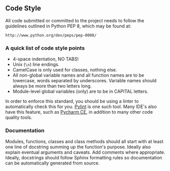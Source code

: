 Code Style
----------
All code submitted or committed to the project needs to follow
the guidelines outlined in Python PEP 8, which may be found at:

    http://www.python.org/dev/peps/pep-0008/

### A quick list of code style points

 * 4-space indentation, NO TABS!
 * Unix (``\n``) line endings.
 * CamelCase is only used for classes, nothing else.
 * All non-global variable names and all function names are to be
   lowercase, words separated by underscores. Variable names should
   always be more than two letters long.
 * Module-level global variables (only) are to be in CAPITAL letters.
 
In order to enforce this standard, you should be using a linter to 
automatically check this for you. [Pylint](http://www.pylint.org/) 
is one such tool. Many IDE's also have this feature, such as 
[Pycharm CE](http://www.jetbrains.com/pycharm/), in addition to many 
other code quality tools.


### Documentation

Modules, functions, classes and class methods should all start with 
at least one line of docstring summing up the function's purpose. 
Ideally also explain eventual arguments and caveats. Add comments 
where appropriate. Ideally, docstrings should follow Sphinx formatting
rules so documentation can be automatically generated from source.
